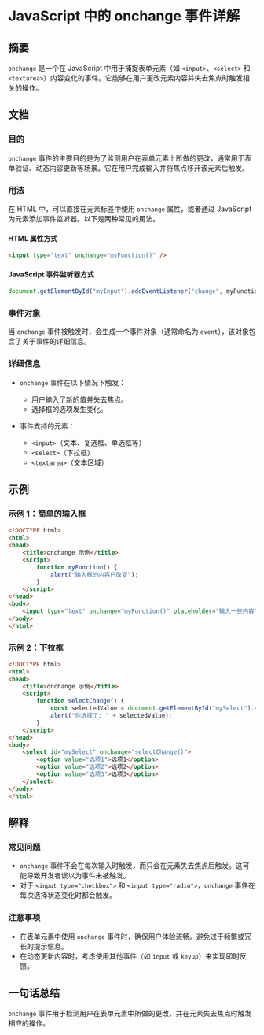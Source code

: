 <!--
Meta Description: # JavaScript 中的 onchange 事件详解 ## 摘要 `onchange` 是一个在 JavaScript 中用于捕捉表单元素（如 `<input>`、`<select>` 和 `<textarea>`）内容变化的事件。它能够在用户更改元素内容并失去焦点时触发相关的操作。 ## 文...
Meta Keywords: onchange, html, input, option, javascript
-->

# JavaScript 中的 onchange 事件详解

## 摘要
`onchange` 是一个在 JavaScript 中用于捕捉表单元素（如 `<input>`、`<select>` 和 `<textarea>`）内容变化的事件。它能够在用户更改元素内容并失去焦点时触发相关的操作。

## 文档
### 目的
`onchange` 事件的主要目的是为了监测用户在表单元素上所做的更改，通常用于表单验证、动态内容更新等场景。它在用户完成输入并将焦点移开该元素后触发。

### 用法
在 HTML 中，可以直接在元素标签中使用 `onchange` 属性，或者通过 JavaScript 为元素添加事件监听器。以下是两种常见的用法。

#### HTML 属性方式
```html
<input type="text" onchange="myFunction()" />
```

#### JavaScript 事件监听器方式
```javascript
document.getElementById("myInput").addEventListener("change", myFunction);
```

### 事件对象
当 `onchange` 事件被触发时，会生成一个事件对象（通常命名为 `event`），该对象包含了关于事件的详细信息。

### 详细信息
- `onchange` 事件在以下情况下触发：
  - 用户输入了新的值并失去焦点。
  - 选择框的选项发生变化。

- 事件支持的元素：
  - `<input>`（文本、复选框、单选框等）
  - `<select>`（下拉框）
  - `<textarea>`（文本区域）

## 示例
### 示例 1：简单的输入框
```html
<!DOCTYPE html>
<html>
<head>
    <title>onchange 示例</title>
    <script>
        function myFunction() {
            alert("输入框的内容已改变");
        }
    </script>
</head>
<body>
    <input type="text" onchange="myFunction()" placeholder="输入一些内容">
</body>
</html>
```

### 示例 2：下拉框
```html
<!DOCTYPE html>
<html>
<head>
    <title>onchange 示例</title>
    <script>
        function selectChange() {
            const selectedValue = document.getElementById("mySelect").value;
            alert("你选择了: " + selectedValue);
        }
    </script>
</head>
<body>
    <select id="mySelect" onchange="selectChange()">
        <option value="选项1">选项1</option>
        <option value="选项2">选项2</option>
        <option value="选项3">选项3</option>
    </select>
</body>
</html>
```

## 解释
### 常见问题
- `onchange` 事件不会在每次输入时触发，而只会在元素失去焦点后触发。这可能导致开发者误以为事件未被触发。
- 对于 `<input type="checkbox">` 和 `<input type="radio">`，`onchange` 事件在每次选择状态变化时都会触发。

### 注意事项
- 在表单元素中使用 `onchange` 事件时，确保用户体验流畅。避免过于频繁或冗长的提示信息。
- 在动态更新内容时，考虑使用其他事件（如 `input` 或 `keyup`）来实现即时反馈。

## 一句话总结
`onchange` 事件用于检测用户在表单元素中所做的更改，并在元素失去焦点时触发相应的操作。